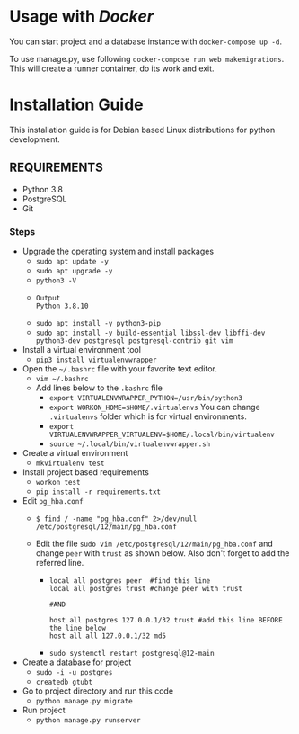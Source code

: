 # Usage with _Docker_
You can start project and a database instance with `docker-compose up -d`.

To use manage.py, use following `docker-compose run web makemigrations`. This will create a runner container, do its work and exit.

# Installation Guide
This installation guide is for Debian based Linux distributions for python development.
## REQUIREMENTS
- Python 3.8
- PostgreSQL
- Git
### Steps
- Upgrade the operating system and install packages
  - `sudo apt update -y`
  - `sudo apt upgrade -y`
  - `python3 -V`
  - ```
    Output
    Python 3.8.10
    ```
  - `sudo apt install -y python3-pip`
  - `sudo apt install -y build-essential libssl-dev libffi-dev python3-dev postgresql postgresql-contrib git vim`
- Install a virtual environment tool
  - `pip3 install virtualenvwrapper`
- Open the `~/.bashrc` file with your favorite text editor.
  - `vim ~/.bashrc`
  - Add lines below to the `.bashrc` file
    - `export VIRTUALENVWRAPPER_PYTHON=/usr/bin/python3`
    - `export WORKON_HOME=$HOME/.virtualenvs` You can change `.virtualenvs` folder which is for virtual environments.
    - `export VIRTUALENVWRAPPER_VIRTUALENV=$HOME/.local/bin/virtualenv`
    - `source ~/.local/bin/virtualenvwrapper.sh`
- Create a virtual environment
  - `mkvirtualenv test`
- Install project based requirements
  - `workon test`
  - `pip install -r requirements.txt`
- Edit `pg_hba.conf`
  - ```
    $ find / -name "pg_hba.conf" 2>/dev/null
    /etc/postgresql/12/main/pg_hba.conf
    ```
  - Edit the file `sudo vim /etc/postgresql/12/main/pg_hba.conf` and change `peer` with `trust` as shown below. Also don't forget to add the referred line.
    - ```
      local all postgres peer  #find this line  
      local all postgres trust #change peer with trust

      #AND

      host all postgres 127.0.0.1/32 trust #add this line BEFORE the line below
      host all all 127.0.0.1/32 md5
      ```
    - `sudo systemctl restart postgresql@12-main`
- Create a database for project
  - `sudo -i -u postgres`
  - `createdb gtubt`
- Go to project directory and run this code
  - `python manage.py migrate`
- Run project
  - `python manage.py runserver`